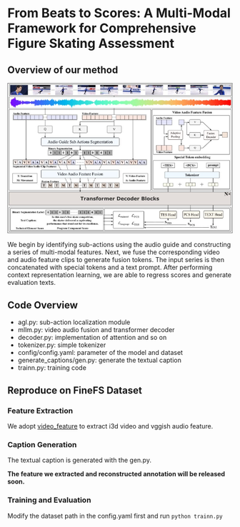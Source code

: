 # **From Beats to Scores: A Multi-Modal Framework for Comprehensive Figure Skating Assessment**

## Overview of our method

![img](asset/overview.jpg)

We begin by identifying sub-actions using the audio guide and constructing a series of multi-modal features. Next, we fuse the corresponding video and audio feature clips to generate fusion tokens. The input series is then concatenated with special tokens and a text prompt. After performing context representation learning, we are able to regress scores and generate evaluation texts.

## Code Overview

- agl.py: sub-action localization module
- mllm.py: video audio fusion and transformer decoder
- decoder.py: implementation of attention and so on
- tokenizer.py: simple tokenizer
- config/config.yaml: parameter of the model and dataset
- generate_captions/gen.py: generate the textual caption
- trainn.py: training code

## Reproduce on FineFS Dataset

### Feature Extraction

We adopt [video_feature](https://github.com/v-iashin/video_features) to extract i3d video and vggish audio feature.

### Caption Generation

The textual caption is generated with the gen.py.

**The feature we extracted and reconstructed annotation will be released soon.**

### Training and Evaluation

Modify the dataset path in the config.yaml first and run `python trainn.py`
